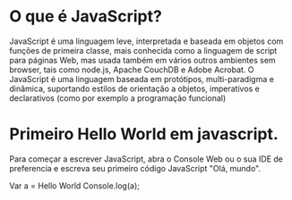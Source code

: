 # O que é JavaScript?
JavaScript é uma linguagem leve, interpretada e baseada em objetos com funções de primeira classe, mais conhecida como a linguagem de script para páginas Web, mas usada também em vários outros ambientes sem browser, tais como node.js,  Apache CouchDB e Adobe Acrobat. O JavaScript é uma linguagem baseada em protótipos, multi-paradigma e dinâmica, suportando estilos de orientação a objetos, imperativos e declarativos (como por exemplo a programação funcional)

# Primeiro Hello World em javascript.
Para começar a escrever JavaScript, abra o Console Web ou o sua IDE de preferencia e escreva seu primeiro código JavaScript "Olá, mundo". 

Var a = Hello World
Console.log(a);
